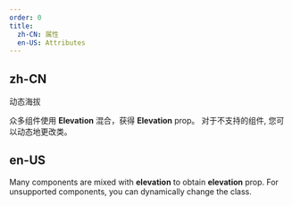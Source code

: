```yaml
---
order: 0
title:
  zh-CN: 属性
  en-US: Attributes
---
```


## zh-CN

动态海拔

众多组件使用 **Elevation** 混合，获得 **Elevation** prop。 对于不支持的组件, 您可以动态地更改类。

## en-US

Many components are mixed with **elevation** to obtain **elevation** prop. For unsupported components, you can dynamically change the class.